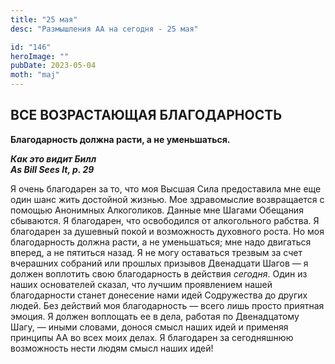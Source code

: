 ```yaml
---
title: "25 мая"
desc: "Размышления АА на сегодня - 25 мая"

id: "146"
heroImage: ""
pubDate: 2023-05-04
moth: "maj"
---
```


## ВСЕ ВОЗРАСТАЮЩАЯ БЛАГОДАРНОСТЬ

**Благодарность должна расти, а не уменьшаться.**

**_Как это видит Билл  
As Bill Sees It, p. 29_**

Я очень благодарен за то, что моя Высшая Сила предоставила мне еще один шанс
жить достойной жизнью. Мое здравомыслие возвращается с помощью Анонимных
Алкоголиков. Данные мне Шагами Обещания сбываются. Я благодарен, что
освободился от алкогольного рабства. Я благодарен за душевный покой и
возможность духовного роста. Но моя благодарность должна расти, а не
уменьшаться; мне надо двигаться вперед, а не пятиться назад. Я не могу
оставаться трезвым за счет вчерашних собраний или прошлых призывов Двенадцати
Шагов — я должен воплотить свою благодарность в действия _сегодня_. Один из
наших основателей сказал, что лучшим проявлением нашей благодарности станет
донесение нами идей Содружества до других людей. Без действий моя
благодарность — всего лишь просто приятная эмоция. Я должен воплощать ее в
дела, работая по Двенадцатому Шагу, — иными словами, донося смысл наших идей и
применяя принципы АА во всех моих делах. Я благодарен за сегодняшнюю
возможность нести людям смысл наших идей!
